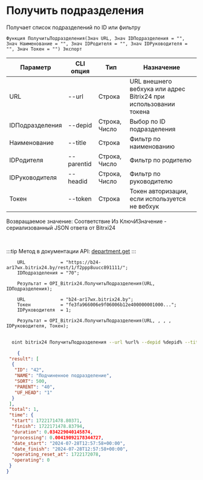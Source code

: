 ﻿---
sidebar_position: 3
---

# Получить подразделения
 Получает список подразделений по ID или фильтру



`Функция ПолучитьПодразделения(Знач URL, Знач IDПодразделения = "", Знач Наименование = "", Знач IDРодителя = "", Знач IDРуководителя = "", Знач Токен = "") Экспорт`

  | Параметр | CLI опция | Тип | Назначение |
  |-|-|-|-|
  | URL | --url | Строка | URL внешнего вебхука или адрес Bitrix24 при использовании токена |
  | IDПодразделения | --depid | Строка, Число | Выбор по ID подразделения |
  | Наименование | --title | Строка | Фильтр по наименованию |
  | IDРодителя | --parentid | Строка, Число | Фильтр по родителю |
  | IDРуководителя | --headid | Строка, Число | Фильтр по руководителю |
  | Токен | --token | Строка | Токен авторизации, если используется не вебхук |

  
  Возвращаемое значение:   Соответствие Из КлючИЗначение - сериализованный JSON ответа от Bitrxi24

<br/>

:::tip
Метод в документации API: [department.get](https://dev.1c-bitrix.ru/rest_help/departments/department_get.php)
:::
<br/>


```bsl title="Пример кода"
    URL             = "https://b24-ar17wx.bitrix24.by/rest/1/f2ppp8uucc891111/";
    IDПодразделения = "70";

    Результат = OPI_Bitrix24.ПолучитьПодразделения(URL, IDПодразделения);

    URL             = "b24-ar17wx.bitrix24.by";
    Токен           = "fe3fa966006e9f06006b12e400000001000...";
    IDРуководителя  = 1;

    Результат = OPI_Bitrix24.ПолучитьПодразделения(URL, , , , IDРуководителя, Токен);
```



```sh title="Пример команды CLI"
    
  oint bitrix24 ПолучитьПодразделения --url %url% --depid %depid% --title %title% --parentid %parentid% --headid %headid% --token %token%

```

```json title="Результат"
    {
 "result": [
  {
   "ID": "42",
   "NAME": "Подчиненное подразделение",
   "SORT": 500,
   "PARENT": "40",
   "UF_HEAD": "1"
  }
 ],
 "total": 1,
 "time": {
  "start": 1722171478.80371,
  "finish": 1722171478.83794,
  "duration": 0.034229040145874,
  "processing": 0.00419092178344727,
  "date_start": "2024-07-28T12:57:58+00:00",
  "date_finish": "2024-07-28T12:57:58+00:00",
  "operating_reset_at": 1722172078,
  "operating": 0
 }
}

```
